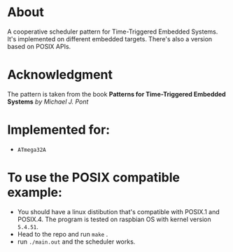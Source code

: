 # About
A cooperative scheduler pattern for Time-Triggered Embedded Systems. It's implemented on different embedded targets. There's also a version based on POSIX APIs. 

# Acknowledgment
The pattern is taken from the book <b>Patterns for Time-Triggered Embedded Systems</b> <i>by Michael J. Pont</i>

# Implemented for:
  - `ATmega32A`

# To use the POSIX compatible example:
- You should have a linux distibution that's compatible with POSIX.1 and POSIX.4. The program is tested on raspbian OS with kernel version `5.4.51`.
- Head to the repo and run `make` .
- run `./main.out` and the scheduler works.

